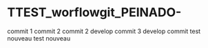 # TTEST_worflowgit_PEINADO-

commit 1
commit 2
commit 2 develop
commit 3 develop
commit test
nouveau
test
nouveau
